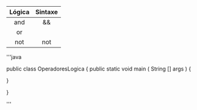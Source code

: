 | Lógica | Sintaxe |
|:--:|:--:|
| and  | &&  | 
| or | || | 
| not | not  | 


'''java 

public class OperadoresLogica {
public static void main ( String [] args ) {






}

}




'''